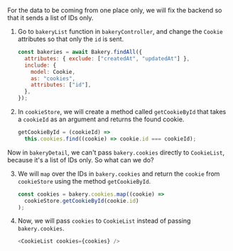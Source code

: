 For the data to be coming from one place only, we will fix the backend so that it sends a list of IDs only.

1. Go to `bakeryList` function in `bakeryController`, and change the `Cookie` attributes so that only the `id` is sent.

   ```javascript
   const bakeries = await Bakery.findAll({
     attributes: { exclude: ["createdAt", "updatedAt"] },
     include: {
       model: Cookie,
       as: "cookies",
       attributes: ["id"],
     },
   });
   ```

2. In `cookieStore`, we will create a method called `getCookieById` that takes a `cookieId` as an argument and returns the found cookie.

   ```javascript
   getCookieById = (cookieId) =>
     this.cookies.find((cookie) => cookie.id === cookieId);
   ```

Now in `bakeryDetail`, we can't pass `bakery.cookies` directly to `CookieList`, because it's a list of IDs only. So what can we do?

3. We will `map` over the IDs in `bakery.cookies` and return the `cookie` from `cookieStore` using the method `getCookieById`.

   ```javascript
   const cookies = bakery.cookies.map((cookie) =>
     cookieStore.getCookieById(cookie.id)
   );
   ```

4. Now, we will pass `cookies` to `CookieList` instead of passing `bakery.cookies`.

   ```javascript
   <CookieList cookies={cookies} />
   ```
